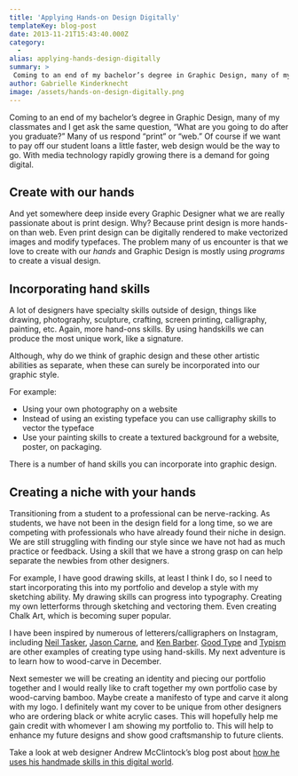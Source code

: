 ```yaml
---
title: 'Applying Hands-on Design Digitally'
templateKey: blog-post
date: 2013-11-21T15:43:40.000Z
category: 
  -
alias: applying-hands-design-digitally
summary: > 
 Coming to an end of my bachelor’s degree in Graphic Design, many of my classmates and I get ask the same question, "What are you going to do after you graduate?" Many of us respond “print” or “web.” Of course if we want to pay off our student loans a little faster, web design would be the way to go. With media technology rapidly growing there is a demand for going digital.
author: Gabrielle Kinderknecht
image: /assets/hands-on-design-digitally.png
---
```


Coming to an end of my bachelor’s degree in Graphic Design, many of my classmates and I get ask the same question, “What are you going to do after you graduate?” Many of us respond “print” or “web.” Of course if we want to pay off our student loans a little faster, web design would be the way to go. With media technology rapidly growing there is a demand for going digital.

Create with our hands
---------------------

And yet somewhere deep inside every Graphic Designer what we are really passionate about is print design. Why? Because print design is more hands-on than web. Even print design can be digitally rendered to make vectorized images and modify typefaces. The problem many of us encounter is that we love to create with our _hands_ and Graphic Design is mostly using _programs_ to create a visual design.

Incorporating hand skills
-------------------------

A lot of designers have specialty skills outside of design, things like drawing, photography, sculpture, crafting, screen printing, calligraphy, painting, etc. Again, more hand-ons skills. By using handskills we can produce the most unique work, like a signature.

Although, why do we think of graphic design and these other artistic abilities as separate, when these can surely be incorporated into our graphic style.

For example:

*   Using your own photography on a website
*   Instead of using an existing typeface you can use calligraphy skills to vector the typeface
*   Use your painting skills to create a textured background for a website, poster, on packaging.

There is a number of hand skills you can incorporate into graphic design.

Creating a niche with your hands
--------------------------------

Transitioning from a student to a professional can be nerve-racking. As students, we have not been in the design field for a long time, so we are competing with professionals who have already found their niche in design. We are still struggling with finding our style since we have not had as much practice or feedback. Using a skill that we have a strong grasp on can help separate the newbies from other designers.

For example, I have good drawing skills, at least I think I do, so I need to start incorporating this into my portfolio and develop a style with my sketching ability. My drawing skills can progress into typography. Creating my own letterforms through sketching and vectoring them. Even creating Chalk Art, which is becoming super popular.

I have been inspired by numerous of letterers/calligraphers on Instagram, including [Neil Tasker](https://instagram.com/neiltasker/), [Jason Carne](https://instagram.com/jasoncarne/), and [Ken Barber](https://instagram.com/typelettering/). [Good Type](https://instagram.com/goodtype/) and [Typism](https://instagram.com/typism/) are other examples of creating type using hand-skills. My next adventure is to learn how to wood-carve in December.

Next semester we will be creating an identity and piecing our portfolio together and I would really like to craft together my own portfolio case by wood-carving bamboo. Maybe create a manifesto of type and carve it along with my logo. I definitely want my cover to be unique from other designers who are ordering black or white acrylic cases. This will hopefully help me gain credit with whomever I am showing my portfolio to. This will help to enhance my future designs and show good craftsmanship to future clients.

Take a look at web designer Andrew McClintock’s blog post about [how he uses his handmade skills in this digital world](/blog/08/02/2011/handmade-digital-world).